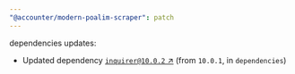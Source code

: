 ```yaml
---
"@accounter/modern-poalim-scraper": patch
---
```

dependencies updates:
  - Updated dependency [`inquirer@10.0.2` ↗︎](https://www.npmjs.com/package/inquirer/v/10.0.2) (from `10.0.1`, in `dependencies`)
